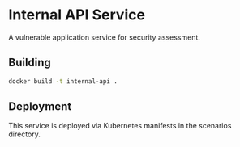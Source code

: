 # Internal API Service

A vulnerable application service for security assessment.

## Building

```bash
docker build -t internal-api .
```

## Deployment

This service is deployed via Kubernetes manifests in the scenarios directory.
